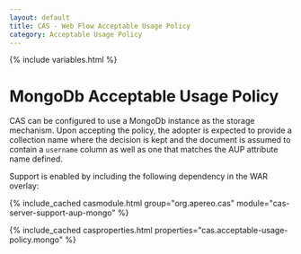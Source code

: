 ```yaml
---
layout: default
title: CAS - Web Flow Acceptable Usage Policy
category: Acceptable Usage Policy
---
```


{% include variables.html %}

# MongoDb Acceptable Usage Policy

CAS can be configured to use a MongoDb instance as the storage mechanism. Upon accepting the policy, the adopter is expected to provide a collection name where the decision is kept and the document is assumed to contain a `username` column as well as one that matches the AUP attribute name defined.

Support is enabled by including the following dependency in the WAR overlay:

{% include_cached casmodule.html group="org.apereo.cas" module="cas-server-support-aup-mongo" %}

{% include_cached casproperties.html properties="cas.acceptable-usage-policy.mongo" %}
